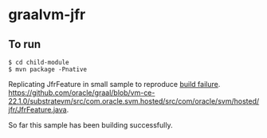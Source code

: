 # graalvm-jfr

## To run

```
$ cd child-module
$ mvn package -Pnative
```

Replicating JfrFeature in small sample to reproduce [build failure](https://github.com/mpeddada1/check-22.1#testing-with-2210-runtime-and-2210-project-pomxml).
https://github.com/oracle/graal/blob/vm-ce-22.1.0/substratevm/src/com.oracle.svm.hosted/src/com/oracle/svm/hosted/jfr/JfrFeature.java. 

So far this sample has been building successfully.

